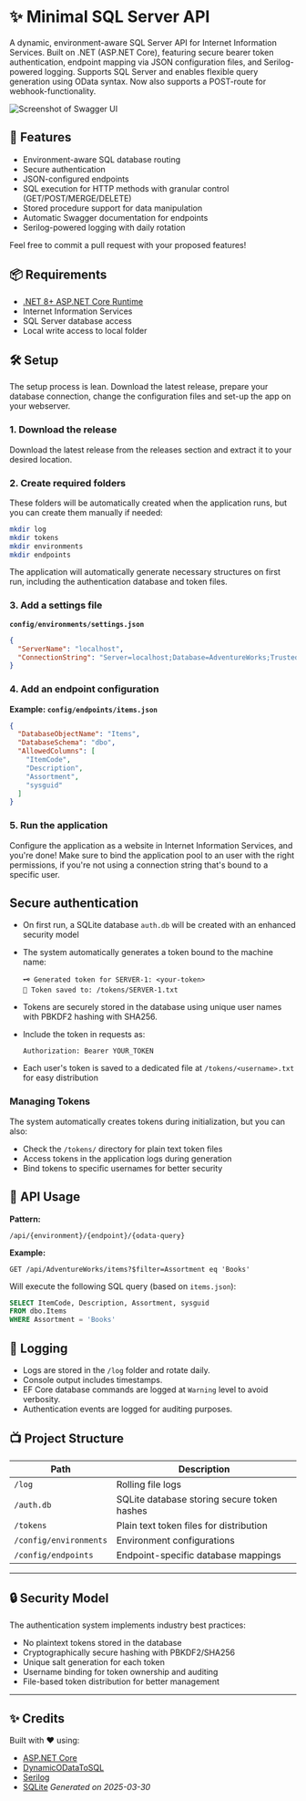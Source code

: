 # ✨ Minimal SQL Server API

A dynamic, environment-aware SQL Server API for Internet Information Services. Built on .NET (ASP.NET Core), featuring secure bearer token authentication, endpoint mapping via JSON configuration files, and Serilog-powered logging. Supports SQL Server and enables flexible query generation using OData syntax. Now also supports a POST-route for webhook-functionality.

![Screenshot of Swagger UI](https://raw.githubusercontent.com/hawkinslabdev/minimalsqlreader/refs/heads/main/Source/example.png)

## 🚀 Features
- Environment-aware SQL database routing
- Secure authentication
- JSON-configured endpoints
- SQL execution for HTTP methods with granular control (GET/POST/MERGE/DELETE)
- Stored procedure support for data manipulation
- Automatic Swagger documentation for endpoints
- Serilog-powered logging with daily rotation

Feel free to commit a pull request with your proposed features!

## 📦 Requirements
- [.NET 8+ ASP.NET Core Runtime](https://dotnet.microsoft.com/en-us/download)
- Internet Information Services
- SQL Server database access
- Local write access to local folder

## 🛠️ Setup

The setup process is lean. Download the latest release, prepare your database connection, change the configuration files and set-up the app on your webserver.

### 1. Download the release
Download the latest release from the releases section and extract it to your desired location.

### 2. Create required folders
These folders will be automatically created when the application runs, but you can create them manually if needed:
```bash
mkdir log
mkdir tokens
mkdir environments
mkdir endpoints
```

The application will automatically generate necessary structures on first run, including the authentication database and token files.

### 3. Add a settings file
**`config/environments/settings.json`**
```json
{
  "ServerName": "localhost",
  "ConnectionString": "Server=localhost;Database=AdventureWorks;Trusted_Connection=True;TrustServerCertificate=true;"
}
```
### 4. Add an endpoint configuration
**Example: `config/endpoints/items.json`**
```json
{
  "DatabaseObjectName": "Items",
  "DatabaseSchema": "dbo",
  "AllowedColumns": [
    "ItemCode",
    "Description",
    "Assortment",
    "sysguid"
  ]
}
```
### 5. Run the application

Configure the application as a website in Internet Information Services, and you're done! Make sure to bind the application pool to an user with the right permissions, if you're not using a connection string that's bound to a specific user.


## Secure authentication
- On first run, a SQLite database `auth.db` will be created with an enhanced security model
- The system automatically generates a token bound to the machine name:
  ```text
  🗝️ Generated token for SERVER-1: <your-token>
  💾 Token saved to: /tokens/SERVER-1.txt
  ```
- Tokens are securely stored in the database using unique user names with PBKDF2 hashing with SHA256.

- Include the token in requests as:
  ```http
  Authorization: Bearer YOUR_TOKEN
  ```
- Each user's token is saved to a dedicated file at `/tokens/<username>.txt` for easy distribution

### Managing Tokens
The system automatically creates tokens during initialization, but you can also:
- Check the `/tokens/` directory for plain text token files
- Access tokens in the application logs during generation
- Bind tokens to specific usernames for better security


## 🔄 API Usage
**Pattern:**
```
/api/{environment}/{endpoint}/{odata-query}
```
**Example:**
```http
GET /api/AdventureWorks/items?$filter=Assortment eq 'Books'
```
Will execute the following SQL query (based on `items.json`):
```sql
SELECT ItemCode, Description, Assortment, sysguid
FROM dbo.Items
WHERE Assortment = 'Books'
```

## 📅 Logging
- Logs are stored in the `/log` folder and rotate daily.
- Console output includes timestamps.
- EF Core database commands are logged at `Warning` level to avoid verbosity.
- Authentication events are logged for auditing purposes.

## 📺 Project Structure
| Path                          | Description                                      |
|-------------------------------|--------------------------------------------------|
| `/log`                        | Rolling file logs                                |
| `/auth.db`                    | SQLite database storing secure token hashes      |
| `/tokens`                     | Plain text token files for distribution          |
| `/config/environments`        | Environment configurations                       |
| `/config/endpoints`           | Endpoint-specific database mappings              |
---
## 🔒 Security Model
The authentication system implements industry best practices:
- No plaintext tokens stored in the database
- Cryptographically secure hashing with PBKDF2/SHA256
- Unique salt generation for each token
- Username binding for token ownership and auditing
- File-based token distribution for better management

---
## ✨ Credits
Built with ❤️ using:
- [ASP.NET Core](https://learn.microsoft.com/en-us/aspnet/core/)
- [DynamicODataToSQL](https://github.com/your-org/dynamicodata-to-sql)
- [Serilog](https://serilog.net/)
- [SQLite](https://www.sqlite.org/index.html)
*Generated on 2025-03-30*
